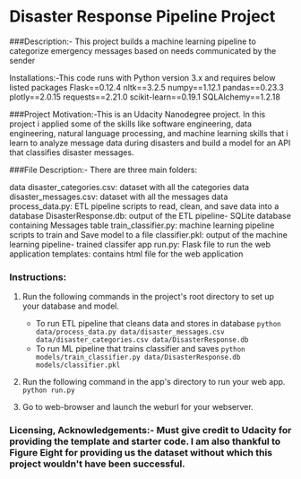 # Disaster Response Pipeline Project

###Description:- This project builds a machine learning pipeline to categorize emergency messages based on needs communicated by the sender

Installations:-This code runs with Python version 3.x and requires below listed packages 
Flask==0.12.4
nltk==3.2.5
numpy==1.12.1
pandas==0.23.3
plotly==2.0.15
requests==2.21.0
scikit-learn==0.19.1
SQLAlchemy==1.2.18

###Project Motivation:-This is an Udacity Nanodegree project. In this project i applied some of the skills like software engineering, data engineering, natural language processing, and machine learning skills that i learn to analyze message data during disasters and build a model for an API that classifies disaster messages.

###File Description:-
There are three main folders:

data
disaster_categories.csv: dataset with all the categories data
disaster_messages.csv: dataset with all the messages data
process_data.py: ETL pipeline scripts to read, clean, and save data into a database
DisasterResponse.db: output of the ETL pipeline- SQLite database containing Messages table
train_classifier.py: machine learning pipeline scripts to train and Save model to a file
classifier.pkl: output of the machine learning pipeline- trained classifer
app
run.py: Flask file to run the web application
templates: contains html file for the web application

### Instructions:
1. Run the following commands in the project's root directory to set up your database and model.

    - To run ETL pipeline that cleans data and stores in database
        `python data/process_data.py data/disaster_messages.csv data/disaster_categories.csv data/DisasterResponse.db`
    - To run ML pipeline that trains classifier and saves
        `python models/train_classifier.py data/DisasterResponse.db models/classifier.pkl`

2. Run the following command in the app's directory to run your web app.
    `python run.py`

3. Go to web-browser and launch the weburl for your webserver.

### Licensing, Acknowledgements:- Must give credit to Udacity for providing the template and starter code. I am also thankful to Figure Eight  for providing us the dataset without which this project wouldn't have been successful. 